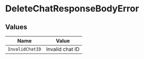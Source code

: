 # DeleteChatResponseBodyError


## Values

| Name            | Value           |
| --------------- | --------------- |
| `InvalidChatID` | Invalid chat ID |